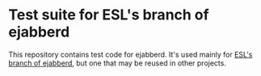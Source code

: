 Test suite for ESL's branch of ejabberd
=======================================

This repository contains test code for ejabberd.
It's used mainly for [ESL's branch of ejabberd](https://github.com/esl/ejabberd),
but one that may be reused in other projects.
